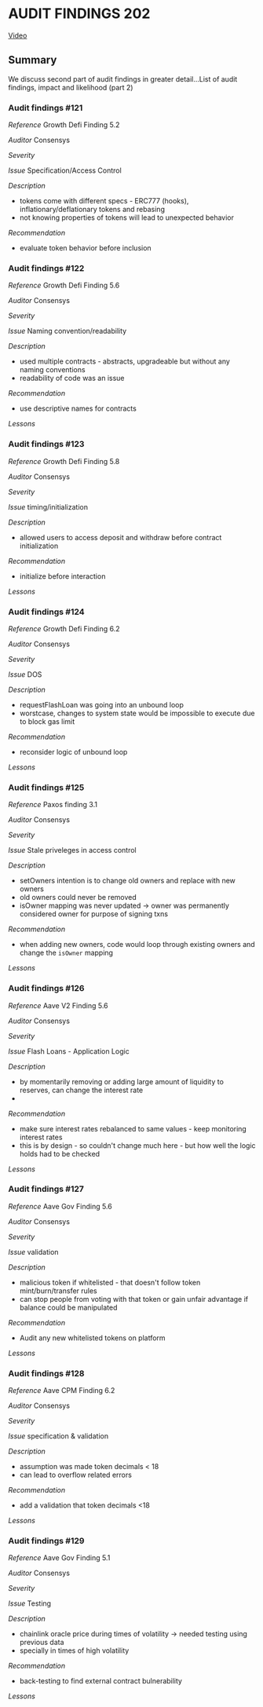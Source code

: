 # AUDIT FINDINGS 202

[Video](https://www.youtube.com/watch?v=yphqu2N35X4&list=PLYORQHvGMg-UuyTqPiGtmGZ-MJzJUUxhf&index=4)

## Summary

We discuss second part of audit findings in greater detail...List of audit findings, impact and likelihood (part 2)

### Audit findings #121

_Reference_
Growth Defi Finding 5.2

_Auditor_
Consensys

_Severity_

_Issue_
Specification/Access Control

_Description_

- tokens come with different specs - ERC777 (hooks), inflationary/deflationary tokens and rebasing
- not knowing properties of tokens will lead to unexpected behavior

_Recommendation_

- evaluate token behavior before inclusion

### Audit findings #122

_Reference_
Growth Defi Finding 5.6

_Auditor_
Consensys

_Severity_

_Issue_
Naming convention/readability

_Description_

- used multiple contracts - abstracts, upgradeable but without any naming conventions
- readability of code was an issue

_Recommendation_

- use descriptive names for contracts

_Lessons_

### Audit findings #123

_Reference_
Growth Defi Finding 5.8

_Auditor_
Consensys

_Severity_

_Issue_
timing/initialization

_Description_

- allowed users to access deposit and withdraw before contract initialization

_Recommendation_

- initialize before interaction

_Lessons_

### Audit findings #124

_Reference_
Growth Defi Finding 6.2

_Auditor_
Consensys

_Severity_

_Issue_
DOS

_Description_

- requestFlashLoan was going into an unbound loop
- worstcase, changes to system state would be impossible to execute due to block gas limit

_Recommendation_

- reconsider logic of unbound loop

_Lessons_

### Audit findings #125

_Reference_
Paxos finding 3.1

_Auditor_
Consensys

_Severity_

_Issue_
Stale priveleges in access control

_Description_

- setOwners intention is to change old owners and replace with new owners
- old owners could never be removed
- isOwner mapping was never updated -> owner was permanently considered owner for purpose of signing txns

_Recommendation_

- when adding new owners, code would loop through existing owners and change the `isOwner` mapping

_Lessons_

### Audit findings #126

_Reference_
Aave V2 Finding 5.6

_Auditor_
Consensys

_Severity_

_Issue_
Flash Loans - Application Logic

_Description_

- by momentarily removing or adding large amount of liquidity to reserves, can change the interest rate
-

_Recommendation_

- make sure interest rates rebalanced to same values - keep monitoring interest rates
- this is by design - so couldn't change much here - but how well the logic holds had to be checked

_Lessons_

### Audit findings #127

_Reference_
Aave Gov Finding 5.6

_Auditor_
Consensys

_Severity_

_Issue_
validation

_Description_

- malicious token if whitelisted - that doesn't follow token mint/burn/transfer rules
- can stop people from voting with that token or gain unfair advantage if balance could be manipulated

_Recommendation_

- Audit any new whitelisted tokens on platform

_Lessons_

### Audit findings #128

_Reference_
Aave CPM Finding 6.2

_Auditor_
Consensys

_Severity_

_Issue_
specification & validation

_Description_

- assumption was made token decimals < 18
- can lead to overflow related errors

_Recommendation_

- add a validation that token decimals <18

_Lessons_

### Audit findings #129

_Reference_
Aave Gov Finding 5.1

_Auditor_
Consensys

_Severity_

_Issue_
Testing

_Description_

- chainlink oracle price during times of volatility -> needed testing using previous data
- specially in times of high volatility

_Recommendation_

- back-testing to find external contract bulnerability

_Lessons_
